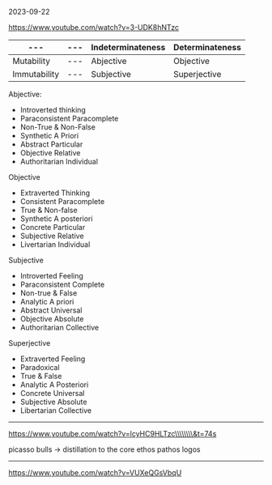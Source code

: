 2023-09-22

<https://www.youtube.com/watch?v=3-UDK8hNTzc>

| ---          | --- | Indeterminateness | Determinateness |
| ------------ | --- | ----------------- | --------------- |
| Mutability   | --- | Abjective         | Objective       |
| Immutability | --- | Subjective        | Superjective    |

Abjective:

- Introverted thinking
- Paraconsistent Paracomplete
- Non-True & Non-False
- Synthetic A Priori
- Abstract Particular
- Objective Relative
- Authoritarian Individual

Objective

- Extraverted Thinking
- Consistent Paracomplete
- True & Non-false
- Synthetic A posteriori
- Concrete Particular
- Subjective Relative
- Livertarian Individual

Subjective

- Introverted Feeling
- Paraconsistent Complete
- Non-true & False
- Analytic A priori
- Abstract Universal
- Objective Absolute
- Authoritarian Collective

Superjective

- Extraverted Feeling
- Paradoxical
- True & False
- Analytic A Posteriori
- Concrete Universal
- Subjective Absolute
- Libertarian Collective

___

<https://www.youtube.com/watch?v=lcyHC9HLTzc\\\\\\\\&t=74s>

picasso bulls -> distillation to the core
ethos pathos logos

___

<https://www.youtube.com/watch?v=VUXeQGsVbqU>
